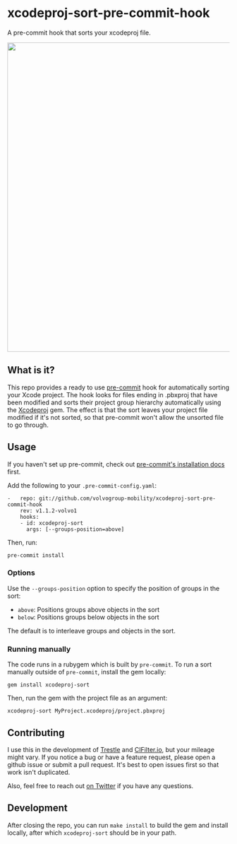 # xcodeproj-sort-pre-commit-hook

A pre-commit hook that sorts your xcodeproj file.

<img src="https://i.imgur.com/knSvFpV.png" height="700">

## What is it?

This repo provides a ready to use [pre-commit](https://pre-commit.com/) hook for automatically sorting your Xcode project. The hook looks for files ending in .pbxproj that have been modified and sorts their project group hierarchy automatically using the [Xcodeproj](https://github.com/CocoaPods/Xcodeproj/) gem. The effect is that the sort leaves your project file modified if it's not sorted, so that pre-commit won't allow the unsorted file to go through.

## Usage

If you haven't set up pre-commit, check out [pre-commit's installation docs](https://pre-commit.com/#install) first.

Add the following to your `.pre-commit-config.yaml`:

```
-   repo: git://github.com/volvogroup-mobility/xcodeproj-sort-pre-commit-hook
    rev: v1.1.2-volvo1
    hooks:
    - id: xcodeproj-sort
      args: [--groups-position=above]
```

Then, run:

```
pre-commit install
```

### Options

Use the `--groups-position` option to specify the position of groups in the sort:

- `above`: Positions groups above objects in the sort
- `below`: Positions groups below objects in the sort

The default is to interleave groups and objects in the sort.

### Running manually

The code runs in a rubygem which is built by `pre-commit`. To run a sort manually outside of `pre-commit`, install the gem locally:

```
gem install xcodeproj-sort
```

Then, run the gem with the project file as an argument:

```
xcodeproj-sort MyProject.xcodeproj/project.pbxproj
```

## Contributing

I use this in the development of [Trestle](https://itunes.apple.com/us/app/trestle-the-new-sudoku/id1300230302?mt=8) and [CIFilter.io](https://itunes.apple.com/us/app/cifilter-io/id1457458557?mt=8), but your mileage might vary. If you notice a bug or have a feature request, please open a github issue or submit a pull request. It's best to open issues first so that work isn't duplicated.

Also, feel free to reach out [on Twitter](https://twitter.com/volvogroup-mobility) if you have any questions.

## Development

After closing the repo, you can run `make install` to build the gem and install locally, after which `xcodeproj-sort` should be in your path.

